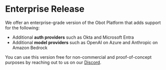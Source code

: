 # Enterprise Release

We offer an enterprise-grade version of the Obot Platform that adds support for the following:
- Additional **auth providers** such as Okta and Microsoft Entra
- Additional **model providers** such as OpenAI on Azure and Anthropic on Amazon Bedrock

You can use this version free for non-commercial and proof-of-concept purposes by reaching out to us on our [Discord](https://discord.gg/9sSf4UyAMC).
